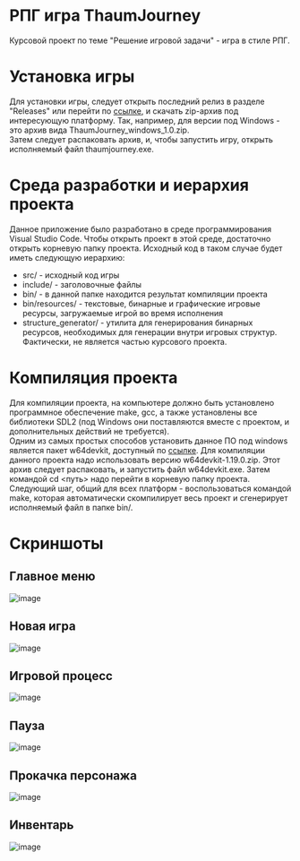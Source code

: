 # РПГ игра ThaumJourney
Курсовой проект по теме "Решение игровой задачи" - игра в стиле РПГ.

# Установка игры
Для установки игры, следует открыть последний релиз в разделе "Releases" или перейти по [ссылке](https://github.com/ElectronApplications/ThaumJourney/releases/tag/release), и скачать zip-архив под интересующую платформу. Так, например, для версии под Windows - это архив вида ThaumJourney_windows_1.0.zip.\
Затем следует распаковать архив, и, чтобы запустить игру, открыть исполняемый файл thaumjourney.exe.

# Среда разработки и иерархия проекта
Данное приложение было разработано в среде программирования Visual Studio Code. Чтобы открыть проект в этой среде, достаточно открыть корневую папку проекта. Исходный код в таком случае будет иметь следующую иерархию:
* src/ - исходный код игры
* include/ - заголовочные файлы
* bin/ - в данной папке находится результат компиляции проекта
* bin/resources/ - текстовые, бинарные и графические игровые ресурсы, загружаемые игрой во время исполнения
* structure_generator/ - утилита для генерирования бинарных ресурсов, необходимых для генерации внутри игровых структур. Фактически, не является частью курсового проекта.

# Компиляция проекта
Для компиляции проекта, на компьютере должно быть установлено программное обеспечение make, gcc, а также установлены все библиотеки SDL2 (под Windows они поставляются вместе с проектом, и дополнительных действий не требуется).\
Одним из самых простых способов установить данное ПО под windows является пакет w64devkit, доступный по [ссылке](https://github.com/skeeto/w64devkit/releases/tag/v1.19.0).
Для компиляции данного проекта надо использовать версию w64devkit-1.19.0.zip. Этот архив следует распаковать, и запустить файл w64devkit.exe. Затем командой cd <путь> надо перейти в корневую папку проекта.\
Следующий шаг, общий для всех платформ - воспользоваться командой make, которая автоматически скомпилирует весь проект и сгенерирует исполняемый файл в папке bin/.

# Скриншоты
## Главное меню
![image](https://github.com/ElectronApplications/ThaumJourney/assets/36295932/91afac20-0bc4-4a99-bc64-72bb0b53d4a1)

## Новая игра
![image](https://github.com/ElectronApplications/ThaumJourney/assets/36295932/88648698-6872-4e7d-a158-ddf2d502823a)

## Игровой процесс 
![image](https://github.com/ElectronApplications/ThaumJourney/assets/36295932/4606bbad-7878-4dba-b2aa-76ea28b25bab)

## Пауза
![image](https://github.com/ElectronApplications/ThaumJourney/assets/36295932/7d5a9ef5-c220-474d-80d7-fe426fed620f)

## Прокачка персонажа
![image](https://github.com/ElectronApplications/ThaumJourney/assets/36295932/e3915c2c-5aba-400d-90ed-0dad06974c84)

## Инвентарь
![image](https://github.com/ElectronApplications/ThaumJourney/assets/36295932/4662b8b9-c9cc-49ab-a734-e5891c4a0223)
